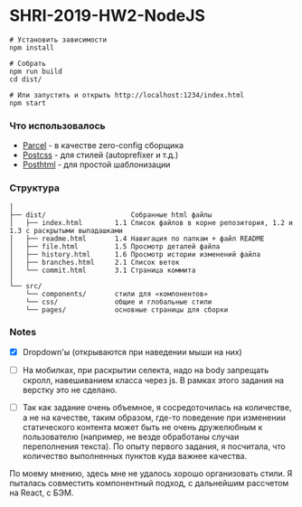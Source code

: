 # SHRI-2019-HW2-NodeJS

```
# Установить зависимости
npm install

# Собрать
npm run build
cd dist/

# Или запустить и открыть http://localhost:1234/index.html
npm start
```

### Что использовалось
- [Parcel](https://parceljs.org/) - в качестве zero-config сборщика
- [Postcss](https://postcss.org/) - для стилей (autoprefixer и т.д.)
- [Posthtml](https://github.com/posthtml/posthtml) - для простой шаблонизации

### Структура

```
│
├── dist/                     Cобранные html файлы
│   ├── index.html        1.1 Список файлов в корне репозитория, 1.2 и 1.3 с раскрытыми выпадашками
│   ├── readme.html       1.4 Навигация по папкам + файл README
│   ├── file.html         1.5 Просмотр деталей файла
│   ├── history.html      1.6 Просмотр истории изменений файла
│   ├── branches.html     2.1 Список веток 
│   └── commit.html       3.1 Страница коммита
│
└── src/
    └── components/       стили для «‎компонентов»
    └── css/              общие и глобальные стили
    └── pages/            основные страницы для сборки
```


### Notes
- [x] Dropdown'ы (открываются при наведении мыши на них)
- [ ] На мобилках, при раскрытии селекта, надо на body запрещать скролл, навешиванием класса через js.
В рамках этого задания на верстку это не сделано.
- [ ] Так как задание очень объемное, я сосредоточилась на количестве, а не на качестве, таким образом, где-то поведение при изменении статического контента может быть не очень дружелюбным к пользователю (например, не везде обработаны случаи переполнения текста). По опыту первого задания, я посчитала, что количество выполненных пунктов куда важнее качества.


По моему мнению, здесь мне не удалось хорошо организовать стили.
Я пыталась совместить компонентный подход, с дальнейшим рассчетом на React, с БЭМ.


